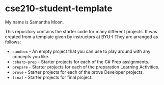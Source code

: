 # cse210-student-template
My name is Samantha Moon. 

This repository contains the starter code for many different projects. It was created from a template given by instructors at BYU-I They are arranged as follows:

* `sandbox` - An empty project that you can use to play around with any concepts you like.
* `csharp-prep` - Starter projects for each of the C# Prep assignments.
* `prepare` - Starter projects for each of the preparation Learning Activities.
* `prove` - Starter projects for each of the prove Developer projects.
* `final` - Starter projects for final project.

